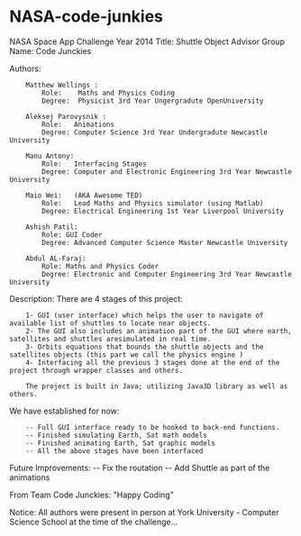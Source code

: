 NASA-code-junkies
=================

NASA Space App Challenge Year 2014 
Title:  Shuttle Object Advisor
Group Name: Code Junckies


Authors:

		Matthew Wellings :
			Role:	 Maths and Physics Coding
			Degree:  Physicist 3rd Year Ungergradute OpenUniversity

		Aleksej Parovysnik :
			Role:	Animations 
			Degree: Computer Science 3rd Year Undergradute Newcastle University

		Manu Antony: 
			Role: 	Interfacing Stages
			Degree: Computer and Electronic Engineering 3rd Year Newcastle University 

		Maio Wei: 	(AKA Awesome TED)
			Role:	Lead Maths and Physics simulator (using Matlab)
			Degree:	Electrical Engineering 1st Year Liverpool University

		Ashish Patil:
			Role: GUI Coder
			Degree: Advanced Computer Science Master Newcastle University
		
		Abdul AL-Faraj:
			Role: Maths and Physics Coder
			Degree: Electronic and Computer Engineering 3rd Year Newcastle University 


Description:
		There are 4 stages of this project:

		1- GUI (user interface) which helps the user to navigate of available list of shuttles to locate near objects.
		2- The GUI also includes an animation part of the GUI where earth, satellites and shuttles aresimulated in real time.
		3- Orbits equations that bounds the shuttle objects and the satellites objects (this part we call the physics engine )
		4- Interfacing all the previous 3 stages done at the end of the project through wrapper classes and others.

		The project is built in Java; utilizing Java3D library as well as others.


We have established for now:

		-- Full GUI interface ready to be hooked to back-end functions. 
		-- Finished simulating Earth, Sat math models 
		-- Finished animating Earth, Sat graphic models 
		-- All the above stages have been interfaced


Future Improvements:
		-- Fix the routation
		-- Add Shuttle as part of the animations




From Team Code Junckies: "Happy Coding"

Notice: All authors were present in person at York University - Computer Science School at the time of the challenge...




